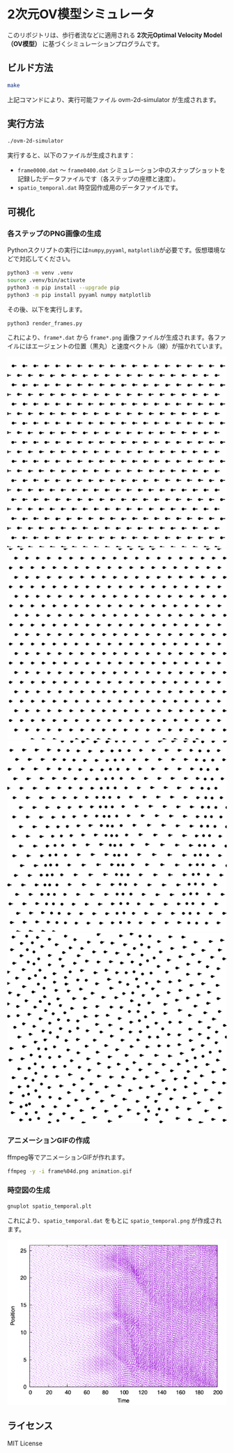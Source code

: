 # 2次元OV模型シミュレータ

このリポジトリは、歩行者流などに適用される **2次元Optimal Velocity Model（OV模型）** に基づくシミュレーションプログラムです。

## ビルド方法

```bash
make
```

上記コマンドにより、実行可能ファイル ovm-2d-simulator が生成されます。

## 実行方法

```sh
./ovm-2d-simulator
```

実行すると、以下のファイルが生成されます：

* `frame0000.dat` 〜 `frame0400.dat`
    シミュレーション中のスナップショットを記録したデータファイルです（各ステップの座標と速度）。
* `spatio_temporal.dat`
    時空図作成用のデータファイルです。

## 可視化

### 各ステップのPNG画像の生成

Pythonスクリプトの実行には`numpy`,`pyyaml`, `matplotlib`が必要です。仮想環境などで対応してください。

```sh
python3 -m venv .venv
source .venv/bin/activate
python3 -m pip install --upgrade pip
python3 -m pip install pyyaml numpy matplotlib
```

その後、以下を実行します。

```sh
python3 render_frames.py
```

これにより、`frame*.dat` から `frame*.png` 画像ファイルが生成されます。各ファイルにはエージェントの位置（黒丸）と速度ベクトル（線）が描かれています。

![images/frame0000.png](images/frame0000.png)
![images/frame0100.png](images/frame0100.png)
![images/frame0200.png](images/frame0200.png)
![images/frame0300.png](images/frame0300.png)

### アニメーションGIFの作成

ffmpeg等でアニメーションGIFが作れます。

```sh
ffmpeg -y -i frame%04d.png animation.gif
```

### 時空図の生成

```sh
gnuplot spatio_temporal.plt
```

これにより、`spatio_temporal.dat` をもとに `spatio_temporal.png` が作成されます。

![時空図](images/spatio_temporal.png)

## ライセンス

MIT License
